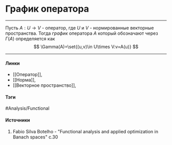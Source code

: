 # График оператора
***
Пусть $A:U\to V$ - оператор, где $U$ и $V$ - нормированные векторные пространства. Тогда *график* оператора $A$ который обозначают через $\Gamma(A)$ определяется как
$$
\Gamma(A)=\set{(u,v)\in U\times V:v=A(u)}
$$
***
#### Линки
- [[Оператор]],
- [[Норма]],
- [[Векторное пространство]],
#### Тэги
 #Analysis/Functional 
#### Источники
1. Fabio Silva Botelho - "Functional analysis and applied optimization in Banach spaces" c.30